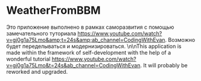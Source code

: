# WeatherFromBBM
Это приложение выполнено в рамках саморазвития с помощью замечательного туториала https://www.youtube.com/watch?v=gj0g1a75Lmo&amp;t=24s&amp;ab_channel=CodingWithEvan. Возможно будет переделываться и модернизироваться.
\n\nThis application is made within the framework of self-development with the help of a wonderful tutorial https://www.youtube.com/watch?v=gj0g1a75Lmo&t=24s&ab_channel=CodingWithEvan. It will probably be reworked and upgraded.
